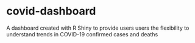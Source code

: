 # covid-dashboard
A dashboard created with R Shiny to provide users users the flexibility to understand trends in COVID-19 confirmed cases and deaths
